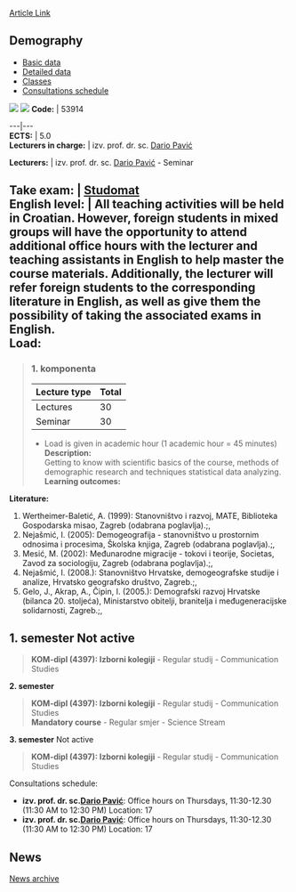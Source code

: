 [Article Link](https://www.fhs.hr/en/course/dem)

## Demography
  * [Basic data](https://www.fhs.hr/en/course/dem#v1id-523766_751349_1_0 "Basic data")
  * [Detailed data](https://www.fhs.hr/en/course/dem#v1id-523766_751349_1_1 "Detailed data")
  * [Classes](https://www.fhs.hr/en/course/dem#v1id-523766_751349_1_2 "Classes")
  * [Consultations schedule](https://www.fhs.hr/en/course/dem#v1id-523766_751349_1_3 "Consultations schedule")


[![](https://www.fhs.hr/img/flags/gif/hr.gif)](https://www.fhs.hr/predmet/dem) [![](https://www.fhs.hr/img/flags/gif/gb.gif)](https://www.fhs.hr/en/course/dem)
**Code:** |  53914  
  
---|---  
**ECTS:** |  5.0   
**Lecturers in charge:** |  izv. prof. dr. sc. [Dario Pavić](https://www.fhs.hr/staff/dario.pavic)   
  
**Lecturers:** |  izv. prof. dr. sc. [Dario Pavić](https://www.fhs.hr/djelatnik/dario.pavic) - Seminar  
  
**Take exam:** |  [Studomat](http://www.isvu.hr/studomat)  
**English level:** |  All teaching activities will be held in Croatian. However, foreign students in mixed groups will have the opportunity to attend additional office hours with the lecturer and teaching assistants in English to help master the course materials. Additionally, the lecturer will refer foreign students to the corresponding literature in English, as well as give them the possibility of taking the associated exams in English.   
**Load:**  
---  
> ### 1. komponenta
> | Lecture type | Total  
> ---|---  
> Lectures | 30  
> Seminar | 30  
> * Load is given in academic hour (1 academic hour = 45 minutes)   
**Description:**  
> Getting to know with scientific basics of the course, methods of demographic research and techniques statistical data analyzing.  
**Learning outcomes:**  

  
**Literature:**  
  1. Wertheimer-Baletić, A. (1999): Stanovništvo i razvoj, MATE, Biblioteka Gospodarska misao, Zagreb (odabrana poglavlja).;, 
  2. Nejašmić, I. (2005): Demogeografija - stanovništvo u prostornim odnosima i procesima, Školska knjiga, Zagreb (odabrana poglavlja).;, 
  3. Mesić, M. (2002): Međunarodne migracije - tokovi i teorije, Societas, Zavod za sociologiju, Zagreb (odabrana poglavlja).;, 
  4. Nejašmić, I. (2008.): Stanovništvo Hrvatske, demogeografske studije i analize, Hrvatsko geografsko društvo, Zagreb.;, 
  5. Gelo, J., Akrap, A., Čipin, I. (2005.): Demografski razvoj Hrvatske (bilanca 20. stoljeća), Ministarstvo obitelji, branitelja i međugeneracijske solidarnosti, Zagreb.;, 

  
**1. semester** Not active  
---  
> **KOM-dipl (4397): Izborni kolegiji** - Regular studij - Communication Studies  
>   
  
**2. semester**  
> **KOM-dipl (4397): Izborni kolegiji** - Regular studij - Communication Studies  
>  **Mandatory course** - Regular smjer - Science Stream  
>   
  
**3. semester** Not active  
> **KOM-dipl (4397): Izborni kolegiji** - Regular studij - Communication Studies  
>   
Consultations schedule: 
  * **izv. prof. dr. sc.[Dario Pavić](https://www.fhs.hr/staff/dario.pavic)**: 
Office hours on Thursdays, 11:30-12.30 (11:30 AM to 12:30 PM)
Location: 17 
  * **izv. prof. dr. sc.[Dario Pavić](https://www.fhs.hr/djelatnik/dario.pavic)**: 
Office hours on Thursdays, 11:30-12.30 (11:30 AM to 12:30 PM)
Location: 17 


## News
[News archive](https://www.fhs.hr/en/course/dem?@=20pzb#news_85343 "News archive")
